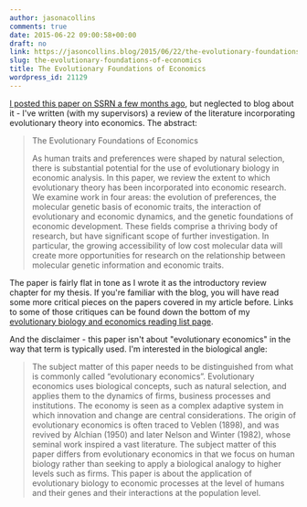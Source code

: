 ```yaml
---
author: jasonacollins
comments: true
date: 2015-06-22 09:00:58+00:00
draft: no
link: https://jasoncollins.blog/2015/06/22/the-evolutionary-foundations-of-economics/
slug: the-evolutionary-foundations-of-economics
title: The Evolutionary Foundations of Economics
wordpress_id: 21129
---
```


[I posted this paper on SSRN a few months ago](http://ssrn.com/abstract=2599805), but neglected to blog about it - I've written (with my supervisors) a review of the literature incorporating evolutionary theory into economics. The abstract:


<blockquote>The Evolutionary Foundations of Economics

As human traits and preferences were shaped by natural selection, there is substantial potential for the use of evolutionary biology in economic analysis. In this paper, we review the extent to which evolutionary theory has been incorporated into economic research. We examine work in four areas: the evolution of preferences, the molecular genetic basis of economic traits, the interaction of evolutionary and economic dynamics, and the genetic foundations of economic development. These fields comprise a thriving body of research, but have significant scope of further investigation. In particular, the growing accessibility of low cost molecular data will create more opportunities for research on the relationship between molecular genetic information and economic traits.</blockquote>


The paper is fairly flat in tone as I wrote it as the introductory review chapter for my thesis. If you're familiar with the blog, you will have read some more critical pieces on the papers covered in my article before. Links to some of those critiques can be found down the bottom of my [evolutionary biology and economics reading list page](https://jasoncollins.blog/economics-and-evolutionary-biology-reading-list/).

And the disclaimer - this paper isn't about "evolutionary economics" in the way that term is typically used. I'm interested in the biological angle:


<blockquote>The subject matter of this paper needs to be distinguished from what is commonly called “evolutionary economics”. Evolutionary economics uses biological concepts, such as natural selection, and applies them to the dynamics of firms, business processes and institutions. The economy is seen as a complex adaptive system in which innovation and change are central considerations. The origin of evolutionary economics is often traced to Veblen (1898), and was revived by Alchian (1950) and later Nelson and Winter (1982), whose seminal work inspired a vast literature. The subject matter of this paper differs from evolutionary economics in that we focus on human biology rather than seeking to apply a biological analogy to higher levels such as firms. This paper is about the application of evolutionary biology to economic processes at the level of humans and their genes and their interactions at the population level.</blockquote>
